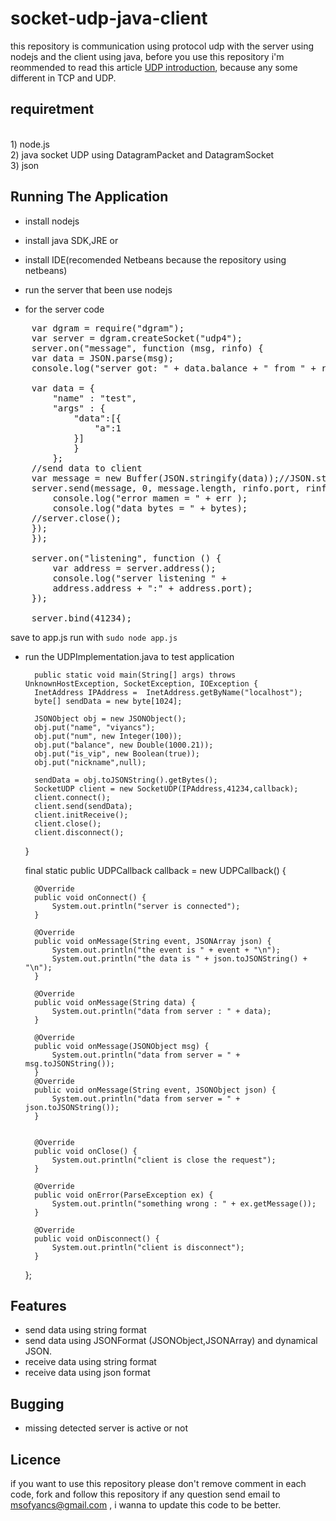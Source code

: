 socket-udp-java-client
============

this repository is communication using protocol udp with the server using nodejs and the client using java, before you use this repository i'm reommended to read
this article [UDP introduction](https://github.com/viyancs/socket-udp-java-client/wiki), because any some different in TCP and UDP.
<br>

requiretment 
-----------------------
<br>
1) node.js <br>
2) java socket UDP using DatagramPacket and DatagramSocket<br>
3) json 



Running The Application
-----------------------

* install nodejs <br>
* install java SDK,JRE or <br>
* install IDE(recomended Netbeans because the repository using netbeans) <br>
	 
* run the server that been use nodejs<br>

* for the server code  <br>
<pre>
    var dgram = require("dgram");
    var server = dgram.createSocket("udp4");
    server.on("message", function (msg, rinfo) {
    var data = JSON.parse(msg);
    console.log("server got: " + data.balance + " from " + rinfo.address + ":" + rinfo.port);
    
    var data = {
        "name" : "test",
        "args" : {
            "data":[{
                "a":1
            }]
            }
        };
    //send data to client
    var message = new Buffer(JSON.stringify(data));//JSON.stringify(data)
    server.send(message, 0, message.length, rinfo.port, rinfo.address, function(err, bytes) {
        console.log("error mamen = " + err );
        console.log("data bytes = " + bytes);
    //server.close();
    });
    });

    server.on("listening", function () {
        var address = server.address();
        console.log("server listening " +
        address.address + ":" + address.port);
    });

    server.bind(41234);
</pre>


save to app.js run with `sudo node app.js` <br>

* run the UDPImplementation.java to test application<br>

        public static void main(String[] args) throws UnknownHostException, SocketException, IOException {
        InetAddress IPAddress =  InetAddress.getByName("localhost");
        byte[] sendData = new byte[1024];

        JSONObject obj = new JSONObject();
        obj.put("name", "viyancs");
        obj.put("num", new Integer(100));
        obj.put("balance", new Double(1000.21));
        obj.put("is_vip", new Boolean(true));
        obj.put("nickname",null);

        sendData = obj.toJSONString().getBytes();
        SocketUDP client = new SocketUDP(IPAddress,41234,callback);
        client.connect();
        client.send(sendData);
        client.initReceive();
        client.close();
        client.disconnect();
    }
    
    final static public UDPCallback callback = new UDPCallback() {

        @Override
        public void onConnect() {
            System.out.println("server is connected");
        }
        
        @Override
        public void onMessage(String event, JSONArray json) {
            System.out.println("the event is " + event + "\n");
            System.out.println("the data is " + json.toJSONString() + "\n");
        }

        @Override
        public void onMessage(String data) {
            System.out.println("data from server : " + data);
        }
        
        @Override
        public void onMessage(JSONObject msg) {
            System.out.println("data from server = " + msg.toJSONString());           
        }
        @Override
        public void onMessage(String event, JSONObject json) {
            System.out.println("data from server = " + json.toJSONString());  
        }
    

        @Override
        public void onClose() {
            System.out.println("client is close the request");
        }

        @Override
        public void onError(ParseException ex) {
            System.out.println("something wrong : " + ex.getMessage());
        }

        @Override
        public void onDisconnect() {
            System.out.println("client is disconnect");
        }
    };

Features
-----------------------

* send data using string format 
* send data using JSONFormat (JSONObject,JSONArray) and dynamical JSON.
* receive data using string format
* receive data using json format

Bugging 
-----------------------

* missing detected server is active or not

Licence 
----------------------
if you want to use this repository please  don't remove comment in each code, fork and follow this repository if any question send email to msofyancs@gmail.com , i wanna to update this code to be better.

	

